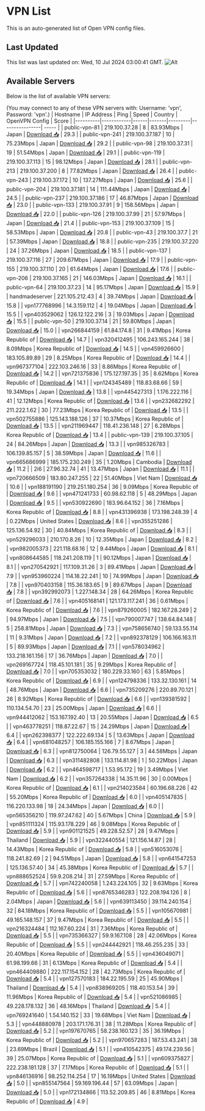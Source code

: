 # VPN List

This is an auto-generated list of Open VPN config files.

## Last Updated

This list was last updated on: Wed, 10 Jul 2024 03:00:41 GMT.
![Alt](https://repobeats.axiom.co/api/embed/186b98318ef1479477931607c1ad7d823f12451f.svg "Repobeats analytics image")

## Available Servers

Below is the list of available VPN servers:

(You may connect to any of these VPN servers with: Username: 'vpn', Password: 'vpn'.)
| Hostname | IP Address | Ping | Speed | Country | OpenVPN Config | Score |
|----------|------------|------|-------|---------|----------------| ----- |
| public-vpn-81 | 219.100.37.28 | 8 | 83.93Mbps | Japan | [Download 📥](./configs/server_0_JP.ovpn) | 29.3 |
| public-vpn-241 | 219.100.37.187 | 10 | 75.23Mbps | Japan | [Download 📥](./configs/server_1_JP.ovpn) | 29.2 |
| public-vpn-98 | 219.100.37.31 | 19 | 51.54Mbps | Japan | [Download 📥](./configs/server_2_JP.ovpn) | 29.1 |
| public-vpn-119 | 219.100.37.113 | 15 | 98.12Mbps | Japan | [Download 📥](./configs/server_3_JP.ovpn) | 28.1 |
| public-vpn-213 | 219.100.37.200 | 8 | 77.82Mbps | Japan | [Download 📥](./configs/server_4_JP.ovpn) | 26.4 |
| public-vpn-243 | 219.100.37.172 | 10 | 137.27Mbps | Japan | [Download 📥](./configs/server_5_JP.ovpn) | 25.6 |
| public-vpn-204 | 219.100.37.181 | 14 | 111.44Mbps | Japan | [Download 📥](./configs/server_6_JP.ovpn) | 24.5 |
| public-vpn-237 | 219.100.37.186 | 17 | 46.87Mbps | Japan | [Download 📥](./configs/server_7_JP.ovpn) | 23.0 |
| public-vpn-133 | 219.100.37.91 | 9 | 158.56Mbps | Japan | [Download 📥](./configs/server_8_JP.ovpn) | 22.0 |
| public-vpn-126 | 219.100.37.99 | 21 | 57.97Mbps | Japan | [Download 📥](./configs/server_9_JP.ovpn) | 21.4 |
| public-vpn-153 | 219.100.37.109 | 15 | 58.53Mbps | Japan | [Download 📥](./configs/server_10_JP.ovpn) | 20.8 |
| public-vpn-43 | 219.100.37.7 | 21 | 57.39Mbps | Japan | [Download 📥](./configs/server_11_JP.ovpn) | 18.8 |
| public-vpn-235 | 219.100.37.220 | 24 | 37.26Mbps | Japan | [Download 📥](./configs/server_12_JP.ovpn) | 18.5 |
| public-vpn-137 | 219.100.37.116 | 27 | 209.67Mbps | Japan | [Download 📥](./configs/server_13_JP.ovpn) | 17.9 |
| public-vpn-155 | 219.100.37.110 | 20 | 61.64Mbps | Japan | [Download 📥](./configs/server_14_JP.ovpn) | 17.6 |
| public-vpn-206 | 219.100.37.165 | 21 | 146.03Mbps | Japan | [Download 📥](./configs/server_15_JP.ovpn) | 16.1 |
| public-vpn-64 | 219.100.37.23 | 14 | 95.17Mbps | Japan | [Download 📥](./configs/server_16_JP.ovpn) | 15.9 |
| handmadeserver | 221.105.212.43 | 4 | 39.74Mbps | Japan | [Download 📥](./configs/server_17_JP.ovpn) | 15.8 |
| vpn177768996 | 14.3.159.112 | 4 | 19.04Mbps | Japan | [Download 📥](./configs/server_18_JP.ovpn) | 15.5 |
| vpn403529062 | 126.12.122.216 | 3 | 19.03Mbps | Japan | [Download 📥](./configs/server_19_JP.ovpn) | 15.5 |
| public-vpn-50 | 219.100.37.14 | 21 | 59.80Mbps | Japan | [Download 📥](./configs/server_20_JP.ovpn) | 15.0 |
| vpn266844159 | 61.84.174.8 | 31 | 9.41Mbps | Korea Republic of | [Download 📥](./configs/server_21_KR.ovpn) | 14.7 |
| vpn320412495 | 106.243.165.244 | 38 | 8.09Mbps | Korea Republic of | [Download 📥](./configs/server_22_KR.ovpn) | 14.5 |
| vpn459926600 | 183.105.89.89 | 29 | 8.25Mbps | Korea Republic of | [Download 📥](./configs/server_23_KR.ovpn) | 14.4 |
| vpn967377104 | 222.103.246.16 | 33 | 8.86Mbps | Korea Republic of | [Download 📥](./configs/server_24_KR.ovpn) | 14.2 |
| vpn721375836 | 175.127.197.35 | 35 | 8.62Mbps | Korea Republic of | [Download 📥](./configs/server_25_KR.ovpn) | 14.1 |
| vpn124345489 | 118.83.68.66 | 59 | 19.34Mbps | Japan | [Download 📥](./configs/server_26_JP.ovpn) | 13.8 |
| vpn445427313 | 1.176.222.116 | 41 | 12.12Mbps | Korea Republic of | [Download 📥](./configs/server_27_KR.ovpn) | 13.6 |
| vpn232682292 | 211.222.1.62 | 30 | 77.23Mbps | Korea Republic of | [Download 📥](./configs/server_28_KR.ovpn) | 13.5 |
| vpn502755886 | 125.143.188.126 | 37 | 10.37Mbps | Korea Republic of | [Download 📥](./configs/server_29_KR.ovpn) | 13.5 |
| vpn211969447 | 118.41.236.148 | 27 | 6.28Mbps | Korea Republic of | [Download 📥](./configs/server_30_KR.ovpn) | 13.4 |
| public-vpn-139 | 219.100.37.105 | 24 | 84.26Mbps | Japan | [Download 📥](./configs/server_31_JP.ovpn) | 13.3 |
| vpn985326783 | 106.139.85.157 | 5 | 38.59Mbps | Japan | [Download 📥](./configs/server_32_JP.ovpn) | 11.6 |
| vpn665686999 | 185.175.230.249 | 35 | 1.20Mbps | Cambodia | [Download 📥](./configs/server_33_KH.ovpn) | 11.2 |
| 2i6 | 27.96.32.74 | 41 | 13.47Mbps | Japan | [Download 📥](./configs/server_34_JP.ovpn) | 11.1 |
| vpn720666509 | 183.80.247.255 | 22 | 51.40Mbps | Viet Nam | [Download 📥](./configs/server_35_VN.ovpn) | 10.6 |
| vpn188191190 | 219.251.180.254 | 36 | 9.09Mbps | Korea Republic of | [Download 📥](./configs/server_36_KR.ovpn) | 9.6 |
| vpn471241733 | 60.98.62.118 | 5 | 48.29Mbps | Japan | [Download 📥](./configs/server_37_JP.ovpn) | 9.5 |
| vpn530922690 | 183.96.64.152 | 36 | 7.16Mbps | Korea Republic of | [Download 📥](./configs/server_38_KR.ovpn) | 8.8 |
| vpn431396938 | 173.198.248.39 | 4 | 0.22Mbps | United States | [Download 📥](./configs/server_39_US.ovpn) | 8.6 |
| vpn355251286 | 125.136.54.92 | 30 | 40.84Mbps | Korea Republic of | [Download 📥](./configs/server_40_KR.ovpn) | 8.3 |
| vpn529296033 | 210.170.8.26 | 10 | 12.35Mbps | Japan | [Download 📥](./configs/server_41_JP.ovpn) | 8.2 |
| vpn982005373 | 221.118.68.16 | 12 | 9.44Mbps | Japan | [Download 📥](./configs/server_42_JP.ovpn) | 8.1 |
| vpn808644585 | 118.241.208.119 | 1 | 90.12Mbps | Japan | [Download 📥](./configs/server_43_JP.ovpn) | 8.1 |
| vpn270542921 | 117.109.31.26 | 3 | 89.41Mbps | Japan | [Download 📥](./configs/server_44_JP.ovpn) | 7.9 |
| vpn953960224 | 114.18.22.241 | 10 | 74.99Mbps | Japan | [Download 📥](./configs/server_45_JP.ovpn) | 7.8 |
| vpn970403158 | 115.36.183.65 | 9 | 89.67Mbps | Japan | [Download 📥](./configs/server_46_JP.ovpn) | 7.8 |
| vpn392992073 | 1.227.148.34 | 28 | 64.26Mbps | Korea Republic of | [Download 📥](./configs/server_47_KR.ovpn) | 7.6 |
| vpn405168141 | 121.173.117.241 | 36 | 0.61Mbps | Korea Republic of | [Download 📥](./configs/server_48_KR.ovpn) | 7.6 |
| vpn879260005 | 182.167.28.249 | 2 | 94.97Mbps | Japan | [Download 📥](./configs/server_49_JP.ovpn) | 7.5 |
| vpn790007747 | 138.64.84.148 | 5 | 258.81Mbps | Japan | [Download 📥](./configs/server_50_JP.ovpn) | 7.3 |
| vpn758656740 | 59.133.55.114 | 11 | 9.31Mbps | Japan | [Download 📥](./configs/server_51_JP.ovpn) | 7.2 |
| vpn892378129 | 106.166.163.11 | 5 | 89.93Mbps | Japan | [Download 📥](./configs/server_52_JP.ovpn) | 7.1 |
| vpn578034962 | 133.218.161.156 | 17 | 36.76Mbps | Japan | [Download 📥](./configs/server_53_JP.ovpn) | 7.0 |
| vpn269167724 | 118.45.101.181 | 35 | 9.29Mbps | Korea Republic of | [Download 📥](./configs/server_54_KR.ovpn) | 7.0 |
| vpn705353032 | 180.229.33.160 | 63 | 5.85Mbps | Korea Republic of | [Download 📥](./configs/server_55_KR.ovpn) | 6.9 |
| vpn124798336 | 133.32.130.161 | 14 | 48.76Mbps | Japan | [Download 📥](./configs/server_56_JP.ovpn) | 6.6 |
| vpn735209276 | 220.89.70.121 | 26 | 8.92Mbps | Korea Republic of | [Download 📥](./configs/server_57_KR.ovpn) | 6.6 |
| vpn139381592 | 110.134.54.70 | 23 | 25.00Mbps | Japan | [Download 📥](./configs/server_58_JP.ovpn) | 6.6 |
| vpn944412062 | 153.167.192.40 | 13 | 20.55Mbps | Japan | [Download 📥](./configs/server_59_JP.ovpn) | 6.5 |
| vpn463778251 | 118.87.22.67 | 15 | 24.29Mbps | Japan | [Download 📥](./configs/server_60_JP.ovpn) | 6.4 |
| vpn262398377 | 122.222.69.134 | 5 | 13.63Mbps | Japan | [Download 📥](./configs/server_61_JP.ovpn) | 6.4 |
| vpn681048257 | 106.185.155.166 | 7 | 8.67Mbps | Japan | [Download 📥](./configs/server_62_JP.ovpn) | 6.3 |
| vpn812750064 | 126.79.55.127 | 3 | 44.58Mbps | Japan | [Download 📥](./configs/server_63_JP.ovpn) | 6.3 |
| vpn311482808 | 133.114.81.98 | 1 | 50.22Mbps | Japan | [Download 📥](./configs/server_64_JP.ovpn) | 6.2 |
| vpn464598717 | 1.53.95.172 | 19 | 3.49Mbps | Viet Nam | [Download 📥](./configs/server_65_VN.ovpn) | 6.2 |
| vpn357264338 | 14.35.11.96 | 30 | 0.00Mbps | Korea Republic of | [Download 📥](./configs/server_66_KR.ovpn) | 6.1 |
| vpn214023584 | 60.196.68.226 | 42 | 55.20Mbps | Korea Republic of | [Download 📥](./configs/server_67_KR.ovpn) | 6.0 |
| vpn405147835 | 116.220.133.98 | 18 | 24.34Mbps | Japan | [Download 📥](./configs/server_68_JP.ovpn) | 6.0 |
| vpn565356210 | 119.97.247.62 | 40 | 5.67Mbps | China | [Download 📥](./configs/server_69_CN.ovpn) | 5.9 |
| vpn851111324 | 115.93.178.229 | 46 | 9.08Mbps | Korea Republic of | [Download 📥](./configs/server_70_KR.ovpn) | 5.9 |
| vpn901121525 | 49.228.52.57 | 28 | 9.47Mbps | Thailand | [Download 📥](./configs/server_71_TH.ovpn) | 5.9 |
| vpn322440554 | 121.156.14.87 | 28 | 14.43Mbps | Korea Republic of | [Download 📥](./configs/server_72_KR.ovpn) | 5.8 |
| vpn516053076 | 118.241.82.69 | 2 | 94.51Mbps | Japan | [Download 📥](./configs/server_73_JP.ovpn) | 5.8 |
| vpn641547253 | 125.136.57.40 | 34 | 45.38Mbps | Korea Republic of | [Download 📥](./configs/server_74_KR.ovpn) | 5.7 |
| vpn888652524 | 59.9.208.214 | 31 | 27.59Mbps | Korea Republic of | [Download 📥](./configs/server_75_KR.ovpn) | 5.7 |
| vpn742240058 | 1.243.224.105 | 32 | 9.63Mbps | Korea Republic of | [Download 📥](./configs/server_76_KR.ovpn) | 5.6 |
| vpn8765346283 | 122.208.194.126 | 8 | 2.04Mbps | Japan | [Download 📥](./configs/server_77_JP.ovpn) | 5.6 |
| vpn639113450 | 39.114.240.154 | 32 | 84.18Mbps | Korea Republic of | [Download 📥](./configs/server_78_KR.ovpn) | 5.5 |
| vpn105670981 | 49.165.148.157 | 37 | 9.47Mbps | Korea Republic of | [Download 📥](./configs/server_79_KR.ovpn) | 5.5 |
| vpn216324484 | 112.167.60.224 | 31 | 7.36Mbps | Korea Republic of | [Download 📥](./configs/server_80_KR.ovpn) | 5.5 |
| vpn735366327 | 59.9.167.108 | 28 | 42.06Mbps | Korea Republic of | [Download 📥](./configs/server_81_KR.ovpn) | 5.5 |
| vpn244442921 | 118.46.255.235 | 33 | 20.40Mbps | Korea Republic of | [Download 📥](./configs/server_82_KR.ovpn) | 5.5 |
| vpn436049071 | 61.98.199.66 | 31 | 6.13Mbps | Korea Republic of | [Download 📥](./configs/server_83_KR.ovpn) | 5.4 |
| vpn464409880 | 222.117.154.152 | 28 | 42.73Mbps | Korea Republic of | [Download 📥](./configs/server_84_KR.ovpn) | 5.4 |
| vpn127570183 | 184.22.195.59 | 25 | 45.90Mbps | Thailand | [Download 📥](./configs/server_85_TH.ovpn) | 5.4 |
| vpn838969205 | 118.40.153.54 | 39 | 11.96Mbps | Korea Republic of | [Download 📥](./configs/server_86_KR.ovpn) | 5.4 |
| vpn521086985 | 49.228.178.132 | 36 | 48.16Mbps | Thailand | [Download 📥](./configs/server_87_TH.ovpn) | 5.4 |
| vpn769241640 | 1.54.140.152 | 33 | 19.68Mbps | Viet Nam | [Download 📥](./configs/server_88_VN.ovpn) | 5.3 |
| vpn448880978 | 203.171.176.31 | 38 | 11.28Mbps | Korea Republic of | [Download 📥](./configs/server_89_KR.ovpn) | 5.2 |
| vpn197670765 | 58.238.160.123 | 35 | 36.19Mbps | Korea Republic of | [Download 📥](./configs/server_90_KR.ovpn) | 5.2 |
| vpn970657283 | 187.53.43.241 | 38 | 23.69Mbps | Brazil | [Download 📥](./configs/server_91_BR.ovpn) | 5.1 |
| vpn410542375 | 49.174.239.56 | 39 | 25.07Mbps | Korea Republic of | [Download 📥](./configs/server_92_KR.ovpn) | 5.1 |
| vpn609375827 | 222.238.181.128 | 37 | 7.17Mbps | Korea Republic of | [Download 📥](./configs/server_93_KR.ovpn) | 5.1 |
| vpn846136916 | 98.252.114.254 | 17 | 16.19Mbps | United States | [Download 📥](./configs/server_94_US.ovpn) | 5.0 |
| vpn855147564 | 59.169.196.44 | 57 | 63.09Mbps | Japan | [Download 📥](./configs/server_95_JP.ovpn) | 5.0 |
| vpn172134866 | 113.52.209.85 | 46 | 8.81Mbps | Korea Republic of | [Download 📥](./configs/server_96_KR.ovpn) | 4.9 |
